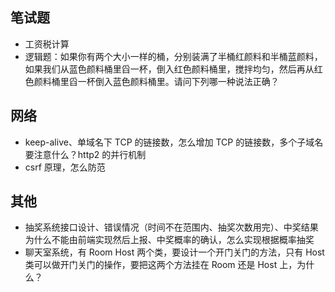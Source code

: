 ## 笔试题

- 工资税计算
- 逻辑题：如果你有两个大小一样的桶，分别装满了半桶红颜料和半桶蓝颜料，如果我们从蓝色颜料桶里舀一杯，倒入红色颜料桶里，搅拌均匀，然后再从红色颜料桶里舀一杯倒入蓝色颜料桶里。请问下列哪一种说法正确？

## 网络

- keep-alive、单域名下 TCP 的链接数，怎么增加 TCP 的链接数，多个子域名要注意什么？http2 的并行机制
- csrf 原理，怎么防范

## 其他

- 抽奖系统接口设计、错误情况（时间不在范围内、抽奖次数用完）、中奖结果为什么不能由前端实现然后上报、中奖概率的确认，怎么实现根据概率抽奖
- 聊天室系统，有 Room Host 两个类，要设计一个开门关门的方法，只有 Host 类可以做开门关门的操作，要把这两个方法挂在 Room 还是 Host 上，为什么？
